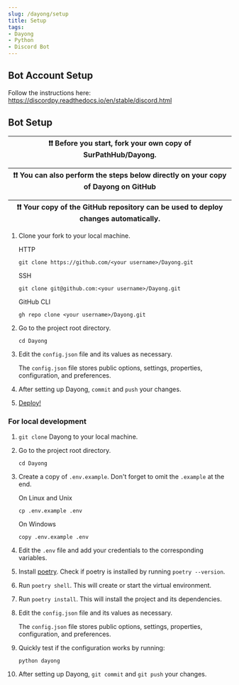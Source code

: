 ```yaml
---
slug: /dayong/setup
title: Setup
tags:
- Dayong
- Python
- Discord Bot
---
```


## Bot Account Setup

Follow the instructions here: https://discordpy.readthedocs.io/en/stable/discord.html

## Bot Setup

| ❗❗ Before you start, fork your own copy of SurPathHub/Dayong. |
| --------------------------------------------------------------- |

| ❗❗ You can also perform the steps below directly on your copy of Dayong on GitHub |
| ----------------------------------------------------------------------------------- |

| ❗❗ Your copy of the GitHub repository can be used to deploy changes automatically. |
| ------------------------------------------------------------------------------------ |

1. Clone your fork to your local machine.

   HTTP

   ```
   git clone https://github.com/<your username>/Dayong.git
   ```

   SSH

   ```
   git clone git@github.com:<your username>/Dayong.git
   ```

   GitHub CLI

   ```
   gh repo clone <your username>/Dayong.git
   ```

2. Go to the project root directory.

   ```
   cd Dayong
   ```

3. Edit the `config.json` file and its values as necessary.

   The `config.json` file stores public options, settings, properties, configuration, and preferences.

4. After setting up Dayong, `commit` and `push` your changes.

5. [Deploy!](index.md#deployment)

### For local development

1. `git clone` Dayong to your local machine.

2. Go to the project root directory.

   ```
   cd Dayong
   ```

3. Create a copy of `.env.example`. Don't forget to omit the `.example` at the end.

   On Linux and Unix

   ```
   cp .env.example .env
   ```

   On Windows

   ```
   copy .env.example .env
   ```

4. Edit the `.env` file and add your credentials to the corresponding variables.

5. Install [poetry](https://github.com/python-poetry/poetry#installation). Check if poetry is installed by running `poetry --version`.

6. Run `poetry shell`. This will create or start the virtual environment.

7. Run `poetry install`. This will install the project and its dependencies.

8. Edit the `config.json` file and its values as necessary.

   The `config.json` file stores public options, settings, properties, configuration, and preferences.

9. Quickly test if the configuration works by running:

   ```
   python dayong
   ```

10. After setting up Dayong, `git commit` and `git push` your changes.